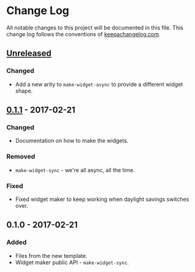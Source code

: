 # Change Log
All notable changes to this project will be documented in this file. This change log follows the conventions of [keepachangelog.com](http://keepachangelog.com/).

## [Unreleased]
### Changed
- Add a new arity to `make-widget-async` to provide a different widget shape.

## [0.1.1] - 2017-02-21
### Changed
- Documentation on how to make the widgets.

### Removed
- `make-widget-sync` - we're all async, all the time.

### Fixed
- Fixed widget maker to keep working when daylight savings switches over.

## 0.1.0 - 2017-02-21
### Added
- Files from the new template.
- Widget maker public API - `make-widget-sync`.

[Unreleased]: https://github.com/your-name/weekly-generator/compare/0.1.1...HEAD
[0.1.1]: https://github.com/your-name/weekly-generator/compare/0.1.0...0.1.1
